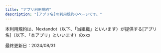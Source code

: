 ```yaml
---
title: "アプリ利用規約"
description: "[アプリ名]の利用規約のページです。"
---
```


本利用規約は、Nextandot（以下、「当組織」といいます）が提供する[アプリ名]（以下、「本アプリ」といいます）のxxx

最終更新日：2024/08/31
